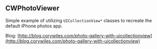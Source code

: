 ## CWPhotoViewer

Simple example of utilizing `UICollectionView*` classes to recreate the default iPhone photos app.

Blog: [http://blog.corywiles.com/photo-gallery-with-uicollectionview](http://blog.corywiles.com/photo-gallery-with-uicollectionview)
